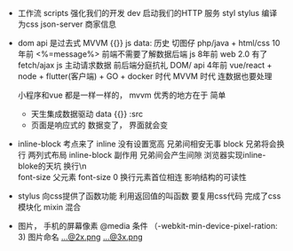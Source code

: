 - 工作流
    scripts 强化我们的开发
    dev 启动我们的HTTP 服务
    styl stylus 编译为css 
    json-server 商家信息
- dom api 是过去式
    MVVM {{}}  js  data: 
    历史 切图仔 php/java + html/css 10年前 <%=message%> 前端不需要了解数据后端
    js 8年前 web 2.0 有了fetch/ajax js 主动请求数据
    前后端分庭抗礼 DOM/ api 
    4年前 vue/react + node + flutter(客户端) + GO + docker 时代 MVVM 时代 连数据也要处理 


    小程序和vue 都是一样一样的，
    mvvm 优秀的地方在于 简单
    - 天生集成数据驱动 data {{}} :src
    - 页面是响应式的 数据变了， 界面就会变 

- inline-block 考点来了
    inline 没有设置宽高 兄弟间相安无事
    block 兄弟将会换行
    两列式布局   inline-block 副作用 兄弟间会产生间隙  浏览器实现inline-bloke的天坑 换行\n   
    font-size
    父元素 font-size 0
    换行元素首位相连 影响结构的可读性

- stylus 向css提供了函数功能
    利用返回值的叫函数
    要复用css代码 完成了css模块化  mixin 混合

- 图片， 手机的屏幕像素
@media 条件 （-webkit-min-device-pixel-ration: 3)
图片命名   ...@2x.png  ...@3x.png